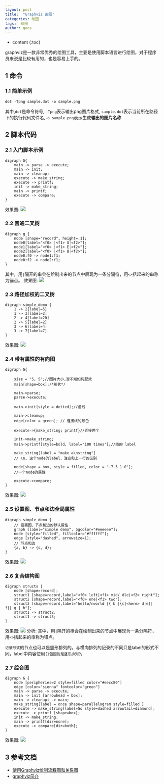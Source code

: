 ```yaml
---
layout: post
title:  "Graphviz 画图"
categories: 绘图
tags:  绘图 
author: gaos
---
```


* content
{:toc}

graphviz是一款非常优秀的绘图工具，主要是使用脚本语言进行绘图，对于程序员来说是比较有用的，也是容易上手的。




## 1 命令

### 1.1 简单示例
```dot -Tpng sample.dot -o sample.png```

其中,`dot`是命令符号, `-Tpng`表示输出png图片格式, `sample.dot`表示当前所在路径下的执行代码文件名,`-o sample.png`表示生成**输出的图片名称**

## 2 脚本代码

### 2.1 入门脚本示例
```
digraph G{
    main -> parse -> execute;
    main -> init;
    main -> cleanup;
    execute -> make_string;
    execute -> printf;
    init -> make_string;
    main -> printf;
    execute -> compare;
}
```

效果图:
![](http://images2015.cnblogs.com/blog/673170/201604/673170-20160427170437267-1800550494.png)


### 2.2 普通二叉树
```
digraph g {
    node [shape="record", height=.1];
    node0[label="<f0> |<f1> G|<f2>"];
    node1[label="<f0> |<f1> E|<f2>"];
    node2[label="<f0> |<f1> B|<f2>"];
    node0:f0 -> node1:f1;
    node0:f2 -> node2:f1;
}
```
其中，用`|`隔开的串会在绘制出来的节点中展现为一条分隔符，用`<>`括起来的串称为锚点。
效果图:
![](http://smallx.me/2016/04/10/%E4%BD%BF%E7%94%A8Graphviz%E7%BB%98%E5%88%B6%E6%B5%81%E7%A8%8B%E5%9B%BE%E5%92%8C%E5%85%B3%E7%B3%BB%E5%9B%BE/binary_tree.png)

### 2.3 路径加权的二叉树
```
digraph simple_demo {
    1 -> 2[label=5]
    1 -> 3[label=2]
    2 -> 4[label=20]
    2 -> 5[label=2]
    3 -> 6[label=4]
    3 -> 7[label=7]
}
```
效果图:
![](http://images2015.cnblogs.com/blog/822071/201705/822071-20170505215343117-1292915524.png)
### 2.4 带有属性的有向图
```
digraph G{

    size = "5, 5";//图片大小,暂不知如何起效
    main[shape=box];/*形状*/

    main->parse;
    parse->execute;

    main->init[style = dotted];//虚线

    main->cleanup;
    edge[color = green]; // 连接线的颜色

    execute->{make_string; printf}//连接两个

    init->make_string;
    main->printf[style=bold, label="100 times"];//线的 label

    make_string[label = "make a\nstring"]
    // \n, 这个node的label，注意和上一行的区别

    node[shape = box, style = filled, color = ".7.3 1.0"];
    //一个node的属性

    execute->compare;
}
```
效果图:
![](http://images2015.cnblogs.com/blog/822071/201705/822071-20170505193003539-584585872.png)

### 2.5 设置图、节点和边全局属性
```
digraph simple_demo {
    // 设置图、节点和边的默认属性
    graph [label="simple demo", bgcolor="#eeeeee"];
    node [style="filled", fillcolor="#ffffff"];
    edge [style="dashed", arrowsize=1];
    // 节点和边
    {a, b} -> {c, d};
}
```
效果图:
![](http://smallx.me/2016/04/10/%E4%BD%BF%E7%94%A8Graphviz%E7%BB%98%E5%88%B6%E6%B5%81%E7%A8%8B%E5%9B%BE%E5%92%8C%E5%85%B3%E7%B3%BB%E5%9B%BE/simple_demo.png)

### 2.6 复合结构图
```
digraph structs {
    node [shape=record];
    struct1 [shape=record,label="<f0> left|<f1> mid/ dle|<f2> right"];
    struct2 [shape=record,label="<f0> one|<f1> two"];
    struct3 [shape=record,label="hello/nworld |{ b |{c|<here> d|e}| f}| g | h"];
    struct1 -> struct2;
    struct1 -> struct3;
}
```
效果图:
![](http://hi.csdn.net/attachment/201009/4/0_1283570074pbnI.gif)
分析:
其中，用`|`隔开的串会在绘制出来的节点中展现为一条分隔符，用`<>`括起来的串称为锚点。

`记录形式`的节点也可以是竖形排列的。与横向排列的记录的不同只是label的形式不同，label中内容使用`{}包围则是竖形排列的`

### 2.7 综合图
```
digraph G {
    node [peripheries=2 style=filled color="#eecc80"]
    edge [color="sienna" fontcolor="green"]
    main -> parse -> execute;
    main -> init [arrowhead = box];
    main -> cleanupi -> main;
    make_string[label = once shape=parallelogram style=filled ]
    execute -> make_string[label=Go style=dashed arrowtail=diamond];
    execute -> printf [shape=box];
    init -> make_string;
    main -> printf[dir=none];
    execute -> compare[dir=both];
}
```
效果图:
![](http://hi.csdn.net/attachment/201009/4/0_1283570433rh6x.gif)

## 3 参考文档
- [使用Graphviz绘制流程图和关系图](http://smallx.me/2016/04/10/%E4%BD%BF%E7%94%A8Graphviz%E7%BB%98%E5%88%B6%E6%B5%81%E7%A8%8B%E5%9B%BE%E5%92%8C%E5%85%B3%E7%B3%BB%E5%9B%BE/)
- [graphviz简介](http://blog.csdn.net/iamljj/article/details/5862930)